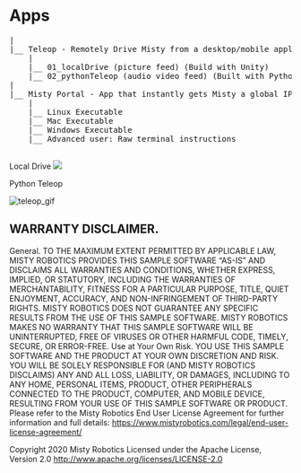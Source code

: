 # Apps
<pre>
|
|__ Teleop - Remotely Drive Misty from a desktop/mobile application
    |
    |__ 01_localDrive (picture feed) (Build with Unity)
    |__ 02_pythonTeleop (audio video feed) (Built with Python)
|
|__ Misty Portal - App that instantly gets Misty a global IP for Remote Access
    |
    |__ Linux Executable
    |__ Mac Executable
    |__ Windows Executable
    |__ Advanced user: Raw terminal instructions

</pre>

Local Drive
![](https://i.imgur.com/Vr2Ce0N.jpg)

Python Teleop

[teleop_gif]: https://media.giphy.com/media/ZA1h6BAu99vEzkmFk6/giphy.gif
![teleop_gif]


## WARRANTY DISCLAIMER.

General. TO THE MAXIMUM EXTENT PERMITTED BY APPLICABLE LAW, MISTY ROBOTICS PROVIDES THIS SAMPLE SOFTWARE “AS-IS” AND DISCLAIMS ALL WARRANTIES AND CONDITIONS, WHETHER EXPRESS, IMPLIED, OR STATUTORY, INCLUDING THE WARRANTIES OF MERCHANTABILITY, FITNESS FOR A PARTICULAR PURPOSE, TITLE, QUIET ENJOYMENT, ACCURACY, AND NON-INFRINGEMENT OF THIRD-PARTY RIGHTS. MISTY ROBOTICS DOES NOT GUARANTEE ANY SPECIFIC RESULTS FROM THE USE OF THIS SAMPLE SOFTWARE. MISTY ROBOTICS MAKES NO WARRANTY THAT THIS SAMPLE SOFTWARE WILL BE UNINTERRUPTED, FREE OF VIRUSES OR OTHER HARMFUL CODE, TIMELY, SECURE, OR ERROR-FREE.
Use at Your Own Risk. YOU USE THIS SAMPLE SOFTWARE AND THE PRODUCT AT YOUR OWN DISCRETION AND RISK. YOU WILL BE SOLELY RESPONSIBLE FOR (AND MISTY ROBOTICS DISCLAIMS) ANY AND ALL LOSS, LIABILITY, OR DAMAGES, INCLUDING TO ANY HOME, PERSONAL ITEMS, PRODUCT, OTHER PERIPHERALS CONNECTED TO THE PRODUCT, COMPUTER, AND MOBILE DEVICE, RESULTING FROM YOUR USE OF THIS SAMPLE SOFTWARE OR PRODUCT.
Please refer to the Misty Robotics End User License Agreement for further information and full details: https://www.mistyrobotics.com/legal/end-user-license-agreement/

Copyright 2020 Misty Robotics
Licensed under the Apache License, Version 2.0
http://www.apache.org/licenses/LICENSE-2.0
